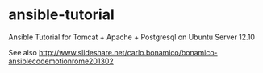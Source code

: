 ansible-tutorial
================

Ansible Tutorial for Tomcat + Apache + Postgresql on Ubuntu Server 12.10

See also http://www.slideshare.net/carlo.bonamico/bonamico-ansiblecodemotionrome201302
